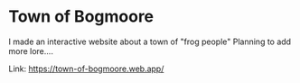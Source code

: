 # Town of Bogmoore
I made an interactive website about a town of "frog people"
Planning to add more lore....

Link: https://town-of-bogmoore.web.app/
